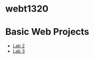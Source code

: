 # webt1320

<h1>Basic Web Projects</h1>

<ul>
   <li><a href="Lab 2/Index.html" target="_blank">Lab 2</a></li>
   <li><a href="Lab 3/Index.html" target="_blank">Lab 3</a></li>
</ul>